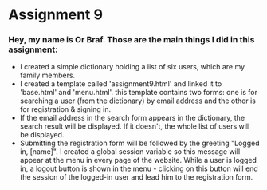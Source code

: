 # Assignment 9

### Hey, my name is Or Braf. Those are the main things I did in this assignment:
- I created a simple dictionary holding a list of six users, which are my family members.
- I created a template called 'assignment9.html' and linked it to 'base.html' and 'menu.html'. this template contains two forms: one is for searching a user (from the dictionary) by email address and the other is for registration & signing in.
- If the email address in the search form appears in the dictionary, the search result will be displayed. If it doesn't, the whole list of users will be displayed.
- Submitting the registration form will be followed by the greeting "Logged in, [name]". I created a global session variable so this message will appear at the menu in every page of the website. While a user is logged in, a logout button is shown in the menu - clicking on this button will end the session of the logged-in user and lead him to the registration form. 